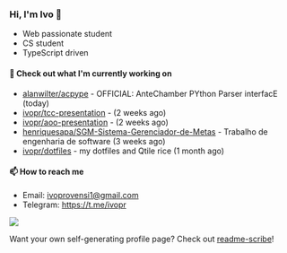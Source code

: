### Hi, I'm Ivo 👋

* Web passionate student
* CS student
* TypeScript driven

#### 👷 Check out what I'm currently working on

- [alanwilter/acpype](https://github.com/alanwilter/acpype) - OFFICIAL: AnteChamber PYthon Parser interfacE (today)
- [ivopr/tcc-presentation](https://github.com/ivopr/tcc-presentation) -  (2 weeks ago)
- [ivopr/aoo-presentation](https://github.com/ivopr/aoo-presentation) -  (2 weeks ago)
- [henriquesapa/SGM-Sistema-Gerenciador-de-Metas](https://github.com/henriquesapa/SGM-Sistema-Gerenciador-de-Metas) - Trabalho de engenharia de software (3 weeks ago)
- [ivopr/dotfiles](https://github.com/ivopr/dotfiles) - my dotfiles and Qtile rice (1 month ago)

#### 📫 How to reach me

- Email: [ivoprovensi1@gmail.com](mailto://ivoprovensi1@gmail.com)
- Telegram: https://t.me/ivopr

![](https://github-readme-stats.vercel.app/api/top-langs/?username=ivopr&langs_count=10&layout=compact&theme=react&hide_border=true&bg_color=0D1117&title_color=5ce1e6&icon_color=5ce1e6)

Want your own self-generating profile page? Check out [readme-scribe](https://github.com/muesli/readme-scribe)!
